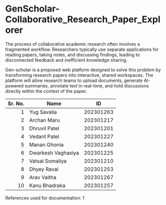 # GenScholar-Collaborative_Research_Paper_Explorer

The process of collaborative academic research often involves a fragmented workflow.
Researchers typically use separate applications for reading papers, taking notes, and
discussing findings, leading to disconnected feedback and inefficient knowledge
sharing.<br>

Gen-scholar is a proposed web platform designed to solve this problem by transforming
research papers into interactive, shared workspaces. The platform will allow research
teams to upload documents, generate AI-powered summaries, annotate text in
real-time, and hold discussions directly within the context of the paper.

| Sr. No. | Name               | ID         |
|--------:|------------------|------------|
| 1       | Yug Savalia       | 202301263  |
| 2       | Archan Maru       | 202301217  |
| 3       | Dhruvil Patel     | 202301201  |
| 4       | Vedant Patel      | 202301227  |
| 5       | Manan Ghonia      | 202301240  |
| 6       | Dwarkesh Vaghasiya| 202301225  |
| 7       | Vatsal Somaliya   | 202301210  |
| 8       | Dhyey Raval       | 202301253  |
| 9       | Arav Vaitha       | 202301267  |
| 10      | Kanu Bhadraka     | 202301257  |

References used for documentation:
1
